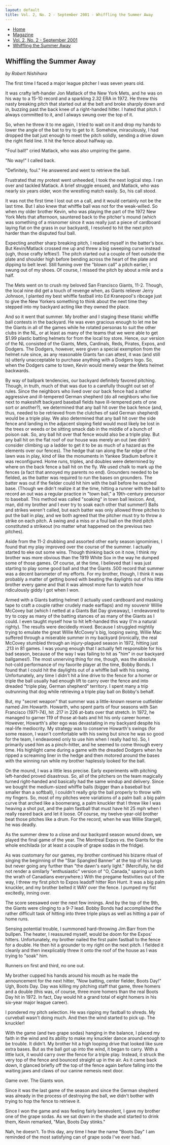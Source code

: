 ```yaml
---
layout: default
title: Vol. 2, No. 2 - September 2001 - Whiffling the Summer Away
---
```

<nav class="breadcrumb" aria-label="breadcrumbs">
  <ul>
    <li><a href="{{ site.url }}{{ site.baseurl }}">Home</a></li>
    <li><a href="../magazine-home.html">Magazine</a></li>
    <li><a href="bi_vol_2_no_2_home.html">Vol. 2, No. 2 - September 2001</a></li>
    <li class="is-active"><a href="#" aria-current="page">Whiffling the Summer Away</a></li>
  </ul>
</nav>

<section class="storycontent">
  <h1>Whiffling the Summer Away</h1>
  <p><em>by Robert Nishihara</em></p>

  <p>
    The first time I faced a major league pitcher I was seven years old.
  </p>

  <p>
    It was crafty left-hander Jon Matlack of the New York Mets, and he was on his way to a 15-10 record and a sparkling 2.32 ERA in 1972. He threw this nasty breaking pitch that started out at the belt and broke sharply down and in, buzzing past the back knee of a right-handed hitter. I hated that pitch. I always committed to it, and I always swung over the top of it.
  </p>

  <p>
    So, when he threw it to me again, I tried to wait on it and drop my hands to lower the angle of the bat to try to get to it. Somehow, miraculously, I had dropped the bat just enough to meet the pitch solidly, sending a drive down the right field line. It hit the fence about halfway up.
  </p>

  <p>
    "Foul ball!" cried Matlack, who was also umpiring the game.
  </p>

  <p>
    "No way!" I called back.
  </p>

  <p>
    "Definitely, foul." He answered and went to retrieve the ball.
  </p>

  <p>
    Frustrated that my protest went unheeded, I took the next logical step. I ran over and tackled Matlack. A brief struggle ensued, and Matlack, who was nearly six years older, won the wrestling match easily. So, his call stood.
  </p>

  <p>
    It was not the first time I lost out on a call, and it would certainly not be the last time. But I also knew that whiffle ball was not for the weak-willed. So when my older brother Kevin, who was playing the part of the 1972 New York Mets that afternoon, sauntered back to the pitcher's mound (which was something of a misnomer since it was really just a piece of cardboard laying flat on the grass in our backyard), I resolved to hit the next pitch harder than the disputed foul ball.
  </p>

  <p>
    Expecting another sharp breaking pitch, I readied myself in the batter's box. But Kevin/Matlack crossed me up and threw a big sweeping curve instead (ugh, those crafty lefties!). The pitch started out a couple of feet outside the plate and shoulder high before bending across the heart of the plate and dipping to belt level. Still fuming over the "blown call" a pitch earlier, I swung out of my shoes. Of course, I missed the pitch by about a mile and a half.
  </p>

  <p>
    The Mets went on to crush my beloved San Francisco Giants, 11-2. Though, the local nine did get a touch of revenge when, as Giants reliever Jerry Johnson, I planted my best whiffle fastball into Ed Kranepool's ribcage just to give the New Yorkers something to think about the next time they stepped into my backyard acting like they owned the place.
  </p>

  <p>
    And so it went that summer. My brother and I staging these titanic whiffle ball contests in the backyard. He was even gracious enough to let me be the Giants in all of the games while he rotated personas to suit the other clubs in the NL, or at least as many of the teams that we were able to get $1.99 plastic batting helmets for from the local toy store. Hence, our version of the NL consisted of the Giants, Mets, Cardinals, Reds, Pirates, Expos, and Dodgers. The Dodgers, however, were given a special exemption from the helmet rule since, as any reasonable Giants fan can attest, it was (and still is) utterly unacceptable to purchase anything with a Dodgers logo. So, when the Dodgers came to town, Kevin would merely wear the Mets helmet backwards.
  </p>

  <p>
    By way of ballpark tendencies, our backyard definitely favored pitching. Though, in truth, much of that was due to a carefully thought out set of rules. Since the neighbors who lived over our back fence had a rather aggressive and ill-tempered German shepherd (do all neighbors who live next to makeshift backyard baseball fields have ill-tempered pets of one sort or another?), we determined that any ball hit over the back fence (and, thus, needed to be retrieved from the clutches of said German shepherd) would be a triple play. We also determined that any ball hit over the side fence and landing in the adjacent sloping field would most likely be lost in the trees or weeds or be sitting smack dab in the middle of a bunch of poison oak. So, any ball hit over that fence would also be a triple play. But any ball hit on the flat roof of our house was merely an out (we didn't consider climbing up a ladder to get it to be as much of a hazard as the elements over our fences). The hedge that ran along the far edge of the lawn was in play, kind of like the monuments in Yankee Stadium before it was reconfigured. Home runs, triples, and doubles were determined by where on the back fence a ball hit on the fly. We used chalk to mark up the fences (a fact that annoyed my parents no end). Grounders needed to be fielded, as the batter was required to run the bases on grounders. The batter was out if the fielder could hit him with the ball before he reached base. (Though we didn't realize it at the time, hitting a runner with the ball to record an out was a regular practice in "town ball," a 19th-century precursor to baseball. This method was called "soaking" in town ball lexicon. And, man, did my brother and I ever try to soak each other that summer!) Balls and strikes weren't called, but each batter was only allowed three pitches to put the ball in play, and we both agreed that the pitcher must try to throw a strike on each pitch. A swing and a miss or a foul ball on the third pitch constituted a strikeout (no matter what happened on the previous two pitches).
  </p>

  <p>
    Aside from the 11-2 drubbing and assorted other early season ignominies, I found that my play improved over the course of the summer. I actually started to eke out some wins. Though thinking back on it now, I think my brother was more obvious than the 1919 White Sox in the way he dumped some of those games. Of course, at the time, I believed that I was just starting to play some good ball and that the Giants .500 record that summer was a decent barometer of my efforts. For my brother, though, I think it was probably a matter of getting bored with beating the daylights out of his little brother every game and that it was almost more fun to watch how ridiculously giddy I got when I won.
  </p>

  <p>
    Armed with a Giants batting helmet (I actually used cardboard and masking tape to craft a couple rather crudely made earflaps) and my souvenir Willie McCovey bat (which I netted at a Giants Bat Day giveaway), I endeavored to try to copy as many of the batting stances of as many of the Giants as I could. I even taught myself how to hit left-handed this way (I'm a natural righty). The results were decidedly mixed. Because I struggled mightily trying to emulate the great Willie McCovey's big, looping swing, Willie Mac suffered through a miserable summer in my backyard (ironically, the real McCovey stumbled through an injury-plagued season in 1972, hitting just .213 in 81 games. I was young enough that I actually felt responsible for his bad season, because of the way I was failing to hit as "him" in our backyard ballgames!). The most unnerving thing for me, though, was the absolute hot-cold performance of my favorite player at the time, Bobby Bonds. I found that I could hit the daylights out of a whiffle ball with his swing. Unfortunately, any time I didn't hit a line drive to the fence for a homer or triple the ball usually had enough lift to carry over the fence and into dreaded "triple play, German shepherd" territory. I spent many a trip outrunning that dog while retrieving a triple play ball on Bobby's behalf.
  </p>

  <p>
    But, my "secret weapon" that summer was a little-known reserve outfielder named Jim Howarth. Howarth, who spent parts of four seasons with San Francisco (1971-74), hit .217 in 226 at-bats over that stretch. In 1972, he managed to garner 119 of those at-bats and hit his only career homer. However, Howarth's alter ego was devastating in my backyard despite his real-life mediocrity. My strategy was to conserve Howarth's swings (for some reason, I wasn't comfortable with his swing but since he was so good for the team, I endeavored only to use him when I really had to). So, I primarily used him as a pinch-hitter, and he seemed to come through every time. His highlight came during a game with the dreaded Dodgers when he ripped a screaming liner in the hedge and then motored around the bases with the winning run while my brother haplessly looked for the ball.
  </p>

  <p>
    On the mound, I was a little less precise. Early experiments with pitching left-handed proved disastrous. So, all of the pitchers on the team magically turned right-handed and basically had the same windup and delivery. Since we bought the medium-sized whiffle balls (bigger than a baseball but smaller than a softball), I couldn't really grip the ball properly to throw with my fingers. So, most of my pitches were variations of a palm ball: a big palm curve that arched like a boomerang, a palm knuckler that I threw like I was heaving a shot put, and the palm fastball that must have hit 25 mph when I really reared back and let it loose. Of course, my twelve-year-old brother beat those pitches like a drum. For the record, when he was Willie Stargell, he was deadly.
  </p>

  <p>
    As the summer drew to a close and our backyard season wound down, we played the final game of the year. The Montreal Expos vs. the Giants for the whole enchilada (or at least a couple of grape sodas in the fridge).
  </p>

  <p>
    As was customary for our games, my brother continued his bizarre ritual of singing the beginning of the "Star Spangled Banner" at the top of his lungs but never going any further than "the dawn's early light." (Mercifully, he did not render a similarly "enthusiastic" version of "O, Canada," sparing us both the wrath of Canadians everywhere.) With the pregame festivities out of the way, I threw my first pitch to Expos leadoff hitter Ron Hunt. It was a big palm knuckler, and my brother belted it WAY over the fence. I pumped my fist excitedly, inning over.
  </p>

  <p>
    The score seesawed over the next few innings. And by the top of the 9th, the Giants were clinging to a 9-7 lead. Bobby Bonds had accomplished the rather difficult task of hitting into three triple plays as well as hitting a pair of home runs.
  </p>

  <p>
    Sensing potential trouble, I summoned hard-throwing Jim Barr from the bullpen. The heater, I reassured myself, would be doom for the Expos' hitters. Unfortunately, my brother nailed the first palm fastball to the fence for a double. He then hit a grounder to my right on the next pitch. I fielded it cleanly and then inexplicably threw it onto the roof of the house as I was trying to "soak" him.
  </p>

  <p>
    Runners on first and third, no one out.
  </p>

  <p>
    My brother cupped his hands around his mouth as he made the announcement for the next hitter, "Now batting, center fielder, Boots Day!" Ugh, Boots Day. Day was killing my pitching staff that game, three homers and a double (this was, of course, three more homers than the real Boots Day hit in 1972. In fact, Day would hit a grand total of eight homers in his six-year major league career).
  </p>

  <p>
    I pondered my pitch selection. He was ripping my fastball to shreds. My curveball wasn't doing much. And then the wind started to pick up. The knuckler!
  </p>

  <p>
    With the game (and two grape sodas) hanging in the balance, I placed my faith in the wind and its ability to make my knuckler dance around enough to be trouble. It didn't. My brother hit a high looping drive that looked like sure extra bases. But as the ball got up into the wind, it began to carry. With a little luck, it would carry over the fence for a triple play. Instead, it struck the very top of the fence and bounced straight up in the air. As it came back down, it glanced briefly off the top of the fence again before falling into the waiting jaws and claws of our canine nemesis next door.
  </p>

  <p>
    Game over. The Giants won.
  </p>

  <p>
    Since it was the last game of the season and since the German shepherd was already in the process of destroying the ball, we didn't bother with trying to hop the fence to retrieve it.
  </p>

  <p>
    Since I won the game and was feeling fairly benevolent, I gave my brother one of the grape sodas. As we sat down in the shade and started to drink them, Kevin remarked, "Man, Boots Day stinks."
  </p>

  <p>
    Nah, he doesn't. To this day, any time I hear the name "Boots Day" I am reminded of the most satisfying can of grape soda I've ever had.
  </p>

</section>
